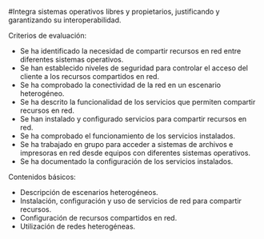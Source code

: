 
#Integra sistemas operativos libres y propietarios, justificando y garantizando su interoperabilidad.

Criterios de evaluación:

* Se ha identificado la necesidad de compartir recursos en red entre diferentes sistemas operativos.
* Se han establecido niveles de seguridad para controlar el acceso del cliente a los recursos compartidos en red.
* Se ha comprobado la conectividad de la red en un escenario heterogéneo.
* Se ha descrito la funcionalidad de los servicios que permiten compartir recursos en red.
* Se han instalado y configurado servicios para compartir recursos en red.
* Se ha comprobado el funcionamiento de los servicios instalados.
* Se ha trabajado en grupo para acceder a sistemas de archivos e impresoras en red desde equipos con diferentes sistemas operativos.
* Se ha documentado la configuración de los servicios instalados.

Contenidos básicos:

* Descripción de escenarios heterogéneos.
* Instalación, configuración y uso de servicios de red para compartir recursos.
* Configuración de recursos compartidos en red.
* Utilización de redes heterogéneas.

